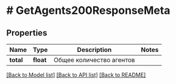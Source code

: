 # # GetAgents200ResponseMeta

## Properties

Name | Type | Description | Notes
------------ | ------------- | ------------- | -------------
**total** | **float** | Общее количество агентов |

[[Back to Model list]](../../README.md#models) [[Back to API list]](../../README.md#endpoints) [[Back to README]](../../README.md)

